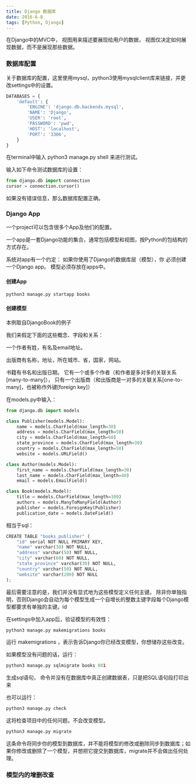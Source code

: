 ```yaml
---
title: Django 数据库
date: 2016-6-8
tags: [Python, Django]
---
```

在Django中的MVC中， 视图用来描述要展现给用户的数据，
视图仅决定如何展现数据，而不是展现那些数据。

### 数据库配置
关于数据库的配置，这里使用mysql，python3使用mysqlclient库来链接，并更改settings中的设置。
<!-- more -->
```python
DATABASES = {
    'default': {
        'ENGINE': 'django.db.backends.mysql',
        'NAME': 'Django',
        'USER': 'root',
        'PASSWORD': 'pwd',
        'HOST': 'localhost',
        'PORT': '3306',
    }
}
```
在terminal中输入 python3 manage.py shell 来进行测试。

输入如下命令测试数据库的设置：

```python
from django.db import connection
cursor = connection.cursor()
```
如果没有错误信息，那么数据库配置正确。

### Django App
一个project可以包含很多个App及他们的配置。

一个app是一套Django功能的集合，通常包括模型和视图，按Python的包结构的方式存在。

系统对app有一个约定： 如果你使用了Django的数据库层（模型），你 必须创建一个Django app。 模型必须存放在apps中。

#### 创建App
```python
python3 manage.py startapp books
```
#### 创建模型
本例取自DjangoBook的例子

我们来假定下面的这些概念、字段和关系：

一个作者有姓，有名及email地址。

出版商有名称，地址，所在城市、省，国家，网站。

书籍有书名和出版日期。 它有一个或多个作者（和作者是多对多的关联关系[many-to-many]）， 只有一个出版商（和出版商是一对多的关联关系[one-to-many]，也被称作外键[foreign key]）

在models.py中输入：

```python
from django.db import models

class Publisher(models.Model):
    name = models.CharField(max_length=30)
    address = models.CharField(max_length=50)
    city = models.CharField(max_length=60)
    state_province = models.CharField(max_length=30)
    country = models.CharField(max_length=50)
    website = models.URLField()

class Author(models.Model):
    first_name = models.CharField(max_length=30)
    last_name = models.CharField(max_length=40)
    email = models.EmailField()

class Book(models.Model):
    title = models.CharField(max_length=100)
    authors = models.ManyToManyField(Author)
    publisher = models.ForeignKey(Publisher)
    publication_date = models.DateField()

```
相当于sql：

```python
CREATE TABLE "books_publisher" (
    "id" serial NOT NULL PRIMARY KEY,
    "name" varchar(30) NOT NULL,
    "address" varchar(50) NOT NULL,
    "city" varchar(60) NOT NULL,
    "state_province" varchar(30) NOT NULL,
    "country" varchar(50) NOT NULL,
    "website" varchar(200) NOT NULL
);
```
最后需要注意的是，我们并没有显式地为这些模型定义任何主键。 除非你单独指明，否则Django会自动为每个模型生成一个自增长的整数主键字段每个Django模型都要求有单独的主键。id

在settings中加入app后，验证模型的有效性：
```python
python3 manage.py makemigrations books
```
运行 makemigrations ，表示告诉Django你已经改变模型，你想储存这些改变。

如果模型没有问题的话，运行：
```python
python3 manage.py sqlmigrate books 001
```
生成sql语句， 命令并没有在数据库中真正创建数据表，只是把SQL语句段打印出来

也可以运行：
```python
python3 manage.py check
```
这将检查项目中的任何问题。不会改变模型。
```python
python3 manage.py migrate
```
这条命令将同步你的模型到数据库，并不能将模型的修改或删除同步到数据库；如果你修改或删除了一个模型，并想把它提交到数据库，migrate并不会做出任何处理。

### 模型内的增删改查
